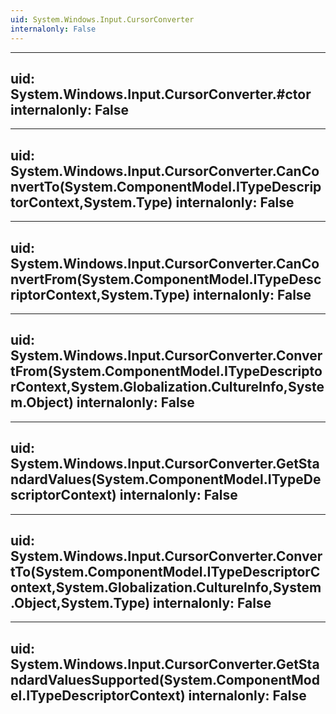 ```yaml
---
uid: System.Windows.Input.CursorConverter
internalonly: False
---
```


---
uid: System.Windows.Input.CursorConverter.#ctor
internalonly: False
---

---
uid: System.Windows.Input.CursorConverter.CanConvertTo(System.ComponentModel.ITypeDescriptorContext,System.Type)
internalonly: False
---

---
uid: System.Windows.Input.CursorConverter.CanConvertFrom(System.ComponentModel.ITypeDescriptorContext,System.Type)
internalonly: False
---

---
uid: System.Windows.Input.CursorConverter.ConvertFrom(System.ComponentModel.ITypeDescriptorContext,System.Globalization.CultureInfo,System.Object)
internalonly: False
---

---
uid: System.Windows.Input.CursorConverter.GetStandardValues(System.ComponentModel.ITypeDescriptorContext)
internalonly: False
---

---
uid: System.Windows.Input.CursorConverter.ConvertTo(System.ComponentModel.ITypeDescriptorContext,System.Globalization.CultureInfo,System.Object,System.Type)
internalonly: False
---

---
uid: System.Windows.Input.CursorConverter.GetStandardValuesSupported(System.ComponentModel.ITypeDescriptorContext)
internalonly: False
---
